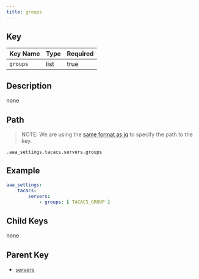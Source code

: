 ```yaml
---
title: groups
---
```


## Key

Key Name | Type | Required
---------|------|---------
`groups` | list | true

## Description

none

## Path

> NOTE: We are using the [same format as jq](https://jqlang.org/) to specify the path to the key.

`.aaa_settings.tacacs.servers.groups`

## Example

```yaml
aaa_settings:
    tacacs:
        servers:
            - groups: [ TACACS_GROUP ]
```

## Child Keys

none

## Parent Key

- [`servers`](../servers.md)
